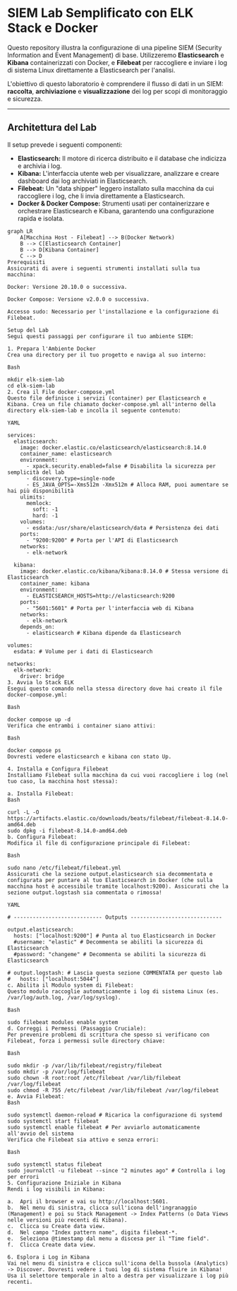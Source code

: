 # SIEM Lab Semplificato con ELK Stack e Docker

Questo repository illustra la configurazione di una pipeline SIEM (Security Information and Event Management) di base. Utilizzeremo **Elasticsearch** e **Kibana** containerizzati con Docker, e **Filebeat** per raccogliere e inviare i log di sistema Linux direttamente a Elasticsearch per l'analisi.

L'obiettivo di questo laboratorio è comprendere il flusso di dati in un SIEM: **raccolta**, **archiviazione** e **visualizzazione** dei log per scopi di monitoraggio e sicurezza.

---

## Architettura del Lab

Il setup prevede i seguenti componenti:

* **Elasticsearch:** Il motore di ricerca distribuito e il database che indicizza e archivia i log.
* **Kibana:** L'interfaccia utente web per visualizzare, analizzare e creare dashboard dai log archiviati in Elasticsearch.
* **Filebeat:** Un "data shipper" leggero installato sulla macchina da cui raccogliere i log, che li invia direttamente a Elasticsearch.
* **Docker & Docker Compose:** Strumenti usati per containerizzare e orchestrare Elasticsearch e Kibana, garantendo una configurazione rapida e isolata.

```mermaid
graph LR
    A[Macchina Host - Filebeat] --> B(Docker Network)
    B --> C[Elasticsearch Container]
    B --> D[Kibana Container]
    C --> D
Prerequisiti
Assicurati di avere i seguenti strumenti installati sulla tua macchina:

Docker: Versione 20.10.0 o successiva.

Docker Compose: Versione v2.0.0 o successiva.

Accesso sudo: Necessario per l'installazione e la configurazione di Filebeat.

Setup del Lab
Segui questi passaggi per configurare il tuo ambiente SIEM:

1. Prepara l'Ambiente Docker
Crea una directory per il tuo progetto e naviga al suo interno:

Bash

mkdir elk-siem-lab
cd elk-siem-lab
2. Crea il File docker-compose.yml
Questo file definisce i servizi (container) per Elasticsearch e Kibana. Crea un file chiamato docker-compose.yml all'interno della directory elk-siem-lab e incolla il seguente contenuto:

YAML

services:
  elasticsearch:
    image: docker.elastic.co/elasticsearch/elasticsearch:8.14.0
    container_name: elasticsearch
    environment:
      - xpack.security.enabled=false # Disabilita la sicurezza per semplicità del lab
      - discovery.type=single-node
      - ES_JAVA_OPTS=-Xms512m -Xmx512m # Alloca RAM, puoi aumentare se hai più disponibilità
    ulimits:
      memlock:
        soft: -1
        hard: -1
    volumes:
      - esdata:/usr/share/elasticsearch/data # Persistenza dei dati
    ports:
      - "9200:9200" # Porta per l'API di Elasticsearch
    networks:
      - elk-network

  kibana:
    image: docker.elastic.co/kibana/kibana:8.14.0 # Stessa versione di Elasticsearch
    container_name: kibana
    environment:
      - ELASTICSEARCH_HOSTS=http://elasticsearch:9200
    ports:
      - "5601:5601" # Porta per l'interfaccia web di Kibana
    networks:
      - elk-network
    depends_on:
      - elasticsearch # Kibana dipende da Elasticsearch

volumes:
  esdata: # Volume per i dati di Elasticsearch

networks:
  elk-network:
    driver: bridge
3. Avvia lo Stack ELK
Esegui questo comando nella stessa directory dove hai creato il file docker-compose.yml:

Bash

docker compose up -d
Verifica che entrambi i container siano attivi:

Bash

docker compose ps
Dovresti vedere elasticsearch e kibana con stato Up.

4. Installa e Configura Filebeat
Installiamo Filebeat sulla macchina da cui vuoi raccogliere i log (nel tuo caso, la macchina host stessa):

a. Installa Filebeat:
Bash

curl -L -O https://artifacts.elastic.co/downloads/beats/filebeat/filebeat-8.14.0-amd64.deb
sudo dpkg -i filebeat-8.14.0-amd64.deb
b. Configura Filebeat:
Modifica il file di configurazione principale di Filebeat:

Bash

sudo nano /etc/filebeat/filebeat.yml
Assicurati che la sezione output.elasticsearch sia decommentata e configurata per puntare al tuo Elasticsearch in Docker (che sulla macchina host è accessibile tramite localhost:9200). Assicurati che la sezione output.logstash sia commentata o rimossa!

YAML

# ---------------------------- Outputs -----------------------------

output.elasticsearch:
  hosts: ["localhost:9200"] # Punta al tuo Elasticsearch in Docker
  #username: "elastic" # Decommenta se abiliti la sicurezza di Elasticsearch
  #password: "changeme" # Decommenta se abiliti la sicurezza di Elasticsearch

# output.logstash: # Lascia questa sezione COMMENTATA per questo lab
#   hosts: ["localhost:5044"]
c. Abilita il Modulo system di Filebeat:
Questo modulo raccoglie automaticamente i log di sistema Linux (es. /var/log/auth.log, /var/log/syslog).

Bash

sudo filebeat modules enable system
d. Correggi i Permessi (Passaggio Cruciale):
Per prevenire problemi di scrittura che spesso si verificano con Filebeat, forza i permessi sulle directory chiave:

Bash

sudo mkdir -p /var/lib/filebeat/registry/filebeat
sudo mkdir -p /var/log/filebeat
sudo chown -R root:root /etc/filebeat /var/lib/filebeat /var/log/filebeat
sudo chmod -R 755 /etc/filebeat /var/lib/filebeat /var/log/filebeat
e. Avvia Filebeat:
Bash

sudo systemctl daemon-reload # Ricarica la configurazione di systemd
sudo systemctl start filebeat
sudo systemctl enable filebeat # Per avviarlo automaticamente all'avvio del sistema
Verifica che Filebeat sia attivo e senza errori:

Bash

sudo systemctl status filebeat
sudo journalctl -u filebeat --since "2 minutes ago" # Controlla i log per errori
5. Configurazione Iniziale in Kibana
Rendi i log visibili in Kibana:

a.  Apri il browser e vai su http://localhost:5601.
b.  Nel menu di sinistra, clicca sull'icona dell'ingranaggio (Management) e poi su Stack Management -> Index Patterns (o Data Views nelle versioni più recenti di Kibana).
c.  Clicca su Create data view.
d.  Nel campo "Index pattern name", digita filebeat-*.
e.  Seleziona @timestamp dal menu a discesa per il "Time field".
f.  Clicca Create data view.

6. Esplora i Log in Kibana
Vai nel menu di sinistra e clicca sull'icona della bussola (Analytics) -> Discover. Dovresti vedere i tuoi log di sistema fluire in Kibana! Usa il selettore temporale in alto a destra per visualizzare i log più recenti.
